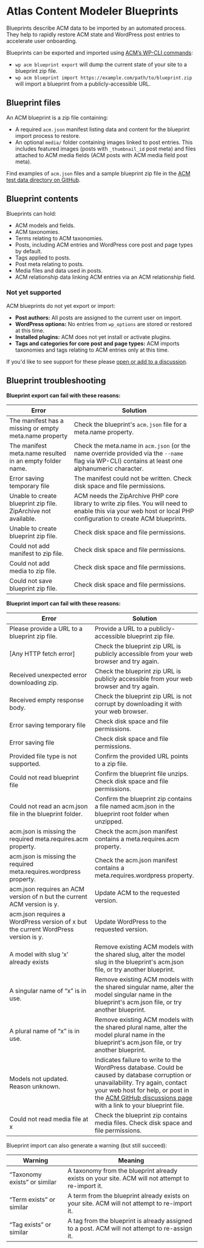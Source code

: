 # Atlas Content Modeler Blueprints

Blueprints describe ACM data to be imported by an automated process. They help to rapidly restore ACM state and WordPress post entries to accelerate user onboarding.

Blueprints can be exported and imported using [ACM’s WP-CLI commands](../blueprints/index.md):

- `wp acm blueprint export` will dump the current state of your site to a blueprint zip file.
- `wp acm blueprint import https://example.com/path/to/blueprint.zip` will import a blueprint from a publicly-accessible URL.

## Blueprint files

An ACM blueprint is a zip file containing:

- A required `acm.json` manifest listing data and content for the blueprint import process to restore.
- An optional `media/` folder containing images linked to post entries. This includes featured images (posts with `_thumbnail_id` post meta) and files attached to ACM media fields (ACM posts with ACM media field post meta).

Find examples of `acm.json` files and a sample blueprint zip file in the [ACM test data directory on GitHub](https://github.com/wpengine/atlas-content-modeler/tree/main/tests/integration/blueprints/test-data/
).

## Blueprint contents

Blueprints can hold:

- ACM models and fields.
- ACM taxonomies.
- Terms relating to ACM taxonomies.
- Posts, including ACM entries and WordPress core post and page types by default.
- Tags applied to posts.
- Post meta relating to posts.
- Media files and data used in posts.
- ACM relationship data linking ACM entries via an ACM relationship field.

### Not yet supported

ACM blueprints do not yet export or import:

- **Post authors:** All posts are assigned to the current user on import.
- **WordPress options:** No entries from `wp_options` are stored or restored at this time.
- **Installed plugins:** ACM does not yet install or activate plugins.
- **Tags and categories for core post and page types:** ACM imports taxonomies and tags relating to ACM entries only at this time.

If you'd like to see support for these please [open or add to a discussion](https://github.com/wpengine/atlas-content-modeler/discussions).


## Blueprint troubleshooting

**Blueprint export can fail with these reasons:**

| Error | Solution |
| ----- | -------- |
| The manifest has a missing or empty meta.name property | Check the blueprint's `acm.json` file for a meta.name property. |
| The manifest meta.name resulted in an empty folder name. | Check the meta.name in `acm.json` (or the name override provided via the `--name` flag via WP-CLI) contains at least one alphanumeric character. |
| Error saving temporary file | The manifest could not be written. Check disk space and file permissions. |
| Unable to create blueprint zip file. ZipArchive not available. | ACM needs the ZipArchive PHP core library to write zip files. You will need to enable this via your web host or local PHP configuration to create ACM blueprints. |
| Unable to create blueprint zip file. | Check disk space and file permissions. |
| Could not add manifest to zip file. | Check disk space and file permissions. |
| Could not add media to zip file. | Check disk space and file permissions. |
| Could not save blueprint zip file. | Check disk space and file permissions. |


**Blueprint import can fail with these reasons:**

| Error | Solution |
| ----- | -------- |
| Please provide a URL to a blueprint zip file. | Provide a URL to a publicly-accessible blueprint zip file. |
| [Any HTTP fetch error] | Check the blueprint zip URL is publicly accessible from your web browser and try again. |
| Received unexpected error downloading zip. | Check the blueprint zip URL is publicly accessible from your web browser and try again. |
| Received empty response body. | Check the blueprint zip URL is not corrupt by downloading it with your web browser. |
| Error saving temporary file | Check disk space and file permissions. |
| Error saving file | Check disk space and file permissions. |
| Provided file type is not supported. | Confirm the provided URL points to a zip file. |
| Could not read blueprint file | Confirm the blueprint file unzips. Check disk space and file permissions. |
| Could not read an acm.json file in the blueprint folder. | Confirm the blueprint zip contains a file named acm.json in the blueprint root folder when unzipped. |
| acm.json is missing the required meta.requires.acm property. | Check the acm.json manifest contains a meta.requires.acm property. |
| acm.json is missing the required meta.requires.wordpress property. | Check the acm.json manifest contains a meta.requires.wordpress property. |
| acm.json requires an ACM version of n but the current ACM version is y. | Update ACM to the requested version. |
| acm.json requires a WordPress version of x but the current WordPress version is y. | Update WordPress to the requested version. |
| A model with slug ‘x’ already exists | Remove existing ACM models with the shared slug, alter the model slug in the blueprint's acm.json file, or try another blueprint. |
| A singular name of “x” is in use. | Remove existing ACM models with the shared singular name, alter the model singular name in the blueprint's acm.json file, or try another blueprint. |
| A plural name of “x” is in use. | Remove existing ACM models with the shared plural name, alter the model plural name in the blueprint's acm.json file, or try another blueprint. |
| Models not updated. Reason unknown. | Indicates failure to write to the WordPress database. Could be caused by database corruption or unavailability. Try again, contact your web host for help, or post in the [ACM GitHub discussions page](https://github.com/wpengine/atlas-content-modeler/discussions) with a link to your blueprint file. |
| Could not read media file at x | Check the blueprint zip contains media files. Check disk space and file permissions. |


Blueprint import can also generate a warning (but still succeed):

| Warning | Meaning |
| ----- | -------- |
| “Taxonomy exists” or similar | A taxonomy from the blueprint already exists on your site. ACM will not attempt to re-import it. |
| “Term exists” or similar | A term from the blueprint already exists on your site. ACM will not attempt to re-import it. |
| “Tag exists” or similar | A tag from the blueprint is already assigned to a post. ACM will not attempt to re-assign it. |
